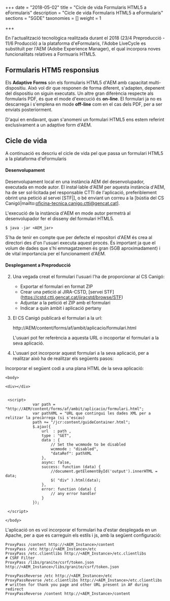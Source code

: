 +++
date        = "2018-05-02"
title       = "Cicle de vida Formularis HTML5 a eFormularis"
description = "Cicle de vida Formularis HTML5 a eFormularis"
sections    = "SGDE"
taxonomies  = []
weight 		= 1

+++

En l'actualització tecnològica realitzada durant el 2018 (23/4 Preproducció - 11/6 Producció) a la plataforma d'eFormularis, l'Adobe LiveCycle es substituït per l'AEM (Adobe Experience Manager), el qual incorpora noves funcionalitats relatives a Formuaris HTML5.

## Formularis HTM5 responsius

Els **Adaptive Forms** són els formularis HTML5 d'AEM amb capacitat multi-dispositiu. Això vol dir que responen de forma diferent, s'adapten, depenent del dispositiu on siguin executats. Un altre gran diferència respecte als formularis PDF, és que el mode d'execució és **on-line**. El formulari ja no es descarrega i s'emplena en mode **off-line** com en el cas dels PDF, per a ser enviats posteriorment.

D'aquí en endavant, quan s'anomeni un formulari HTML5 ens estem referint exclusivament a un adaptive form d'AEM.

## Cicle de vida

A continuació es descriu el cicle de vida pel que passa un formulari HTML5 a la plataforma d'eFormularis

#### Desenvolupament

Desenvolupament local en una instància AEM del desenvolupador, executada en mode autor. El instal·lable d'AEM per aquesta instància d'AEM, ha de ser sol·licitada pel responsable CTTI de l'aplicació, preferiblement obrint una petició al servei [STF|], o bé enviant un correu a la [bústia del CS Canigó|mailto:oficina-tecnica.canigo.ctti@gencat.cat].

L'execució de la instància d'AEM en mode autor permetrà al desenvolupador fer el disseny del formulari HTML5.

```
$ java -jar <AEM_jar>
```

S'ha de tenir en compte que per defecte el repositori d'AEM és crea al directori des d'on l'usuari executa aquest procés. És important ja que el volum de dades que s'hi emmagatzemen és gran (5GB aproximadament) i de vital importancia per el funcionament d'AEM.

#### Desplegament a Preproducció

2. Una vegada creat el formulari l'usuari l'ha de proporcionar al CS Canigó:

	- Exportar el formulari en format ZIP
	- Crear una petició al JIRA-CSTD, [servei STF] (https://cstd.ctti.gencat.cat/jiracstd/browse/STF)
	- Adjuntar a la petició el ZIP amb el formulari
	- Indicar a quin àmbit i aplicació pertany
	
3. El CS Canigó publicarà el formulari a la url:

	http://AEM/content/forms/af/ambit/aplicacio/formulari.html
	
	L'usuari pot fer referència a aquesta URL o incoportar el formulari a la seva aplicació.
	
4. L'usuari pot incorporar aquest formulari a la seva aplicació, per a realitzar això ha de realitzar els següents pasos:

Incorporar el següent codi a una plana HTML de la seva aplicació:
	
	<body>

	<div></div>

	 
	 <script>
				var path = "http://AEM/content/forms/af/ambit/aplicacio/formulari.html";
				var pathXML = "URL que contingui les dades XML per a relitzar la precàrrega (si s'escau)
				path += "/jcr:content/guideContainer.html";
				$.ajax({
					url  : path ,
					type : "GET",
					data : {
						// Set the wcmmode to be disabled
						wcmmode : "disabled",
						"dataRef": pathXML
					},
					async: false,
					success: function (data) {
						//document.getElementById('output').innerHTML = data;
						$( "div" ).html(data);
					},
					error: function (data) {
						// any error handler
					}
				});

	 </script>

	</body>
		
L'aplicació on es vol incorporar el formulari ha d'estar desplegada en un Apache, per a que es carreguin els estils i js, amb la següent configuració:
	
	ProxyPass /content http://<AEM_Instance>/content
	ProxyPass /etc http://<AEM_Instance>/etc
	ProxyPass /etc.clientlibs http://<AEM_Instance>/etc.clientlibs
	# CSRF Filter
	ProxyPass /libs/granite/csrf/token.json http://<AEM_Instance>/libs/granite/csrf/token.json
	   
	ProxyPassReverse /etc http://<AEM_Instance>/etc
	ProxyPassReverse /etc.clientlibs http://<AEM_Instance>/etc.clientlibs
	# written for thank you page and other URL present in AF during redirect
	ProxyPassReverse /content http://<AEM_Instance>/content
		
		
